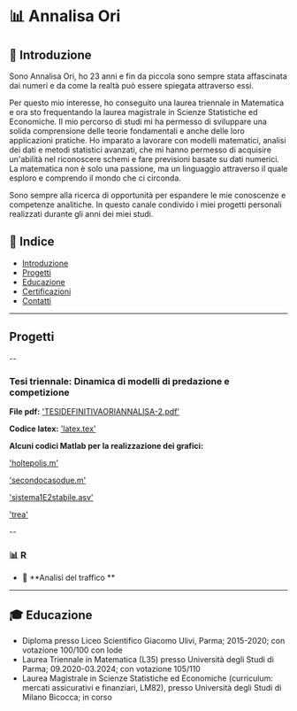 # 📊 Annalisa Ori   

## 🧐 Introduzione  
Sono Annalisa Ori, ho 23 anni e fin da piccola sono sempre stata affascinata dai numeri e da come la realtà può essere spiegata attraverso essi. 

Per questo mio interesse, ho conseguito una laurea triennale in Matematica e ora sto frequentando la laurea magistrale in Scienze Statistiche ed Economiche. 
Il mio percorso di studi mi ha permesso di sviluppare una solida comprensione delle teorie fondamentali e anche delle loro applicazioni pratiche. Ho imparato a lavorare con modelli matematici, analisi dei dati e metodi statistici avanzati, che mi hanno permesso di acquisire un'abilità nel riconoscere schemi e fare previsioni basate su dati numerici. La matematica non è solo una passione, ma un linguaggio attraverso il quale esploro e comprendo il mondo che ci circonda.

Sono sempre alla ricerca di opportunità per espandere le mie conoscenze e competenze analitiche.
In questo canale condivido i miei progetti personali realizzati durante gli anni dei miei studi. 



## 📌 Indice  
- [Introduzione](https://github.com/AnnalisaOri/my-codes/edit/main/README.md#-introduzione)  
- [Progetti](#Progetti)  
- [Educazione](https://github.com/AnnalisaOri/my-codes/edit/main/README.md#-educazione)  
- [Certificazioni](#Certificazioni)
- [Contatti](#Contatti)

---

## Progetti  

--
###  Tesi triennale: Dinamica di modelli di predazione e competizione

**File pdf:** ['TESIDEFINITIVAORIANNALISA-2.pdf'](https://github.com/AnnalisaOri/Progetti/blob/main/TESIDEFINITIVAORIANNALISA-2.pdf)

**Codice latex:** ['latex.tex'](https://github.com/AnnalisaOri/Progetti/blob/main/latex.tex)

**Alcuni codici Matlab per la realizzazione dei grafici:** 

['holtepolis.m'](https://github.com/AnnalisaOri/Progetti/blob/main/holtepolis.m) 

['secondocasodue.m'](https://github.com/AnnalisaOri/Progetti/blob/main/secondocasodue.m)

['sistema1E2stabile.asv'](https://github.com/AnnalisaOri/Progetti/blob/main/sistema1E2stabile.asv)

['trea'](https://github.com/AnnalisaOri/Progetti/blob/main/trea.m)

--
### 📊 **R**  
- 📌 **Analisi del traffico **  



---

## 🎓 Educazione
- Diploma presso Liceo Scientifico Giacomo Ulivi, Parma; 2015-2020; con votazione 100/100 con lode
- Laurea Triennale in Matematica (L35) presso Università degli Studi di Parma; 09.2020-03.2024; con votazione 105/110
- Laurea Magistrale in Scienze Statistiche ed Economiche (curriculum: mercati assicurativi e finanziari, LM82), presso Università degli Studi di Milano Bicocca; in corso


